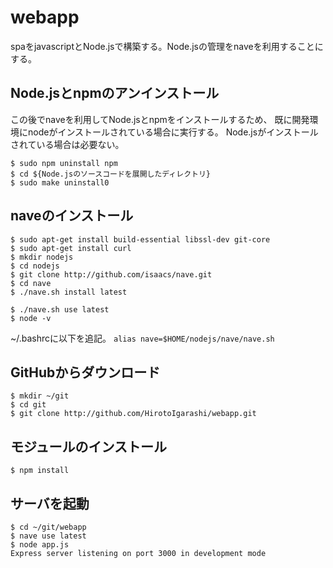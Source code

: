 # webapp
spaをjavascriptとNode.jsで構築する。Node.jsの管理をnaveを利用することにする。

## Node.jsとnpmのアンインストール
この後でnaveを利用してNode.jsとnpmをインストールするため、
既に開発環境にnodeがインストールされている場合に実行する。
Node.jsがインストールされている場合は必要ない。

```
$ sudo npm uninstall npm
$ cd ${Node.jsのソースコードを展開したディレクトリ}
$ sudo make uninstall0
```

## naveのインストール
```
$ sudo apt-get install build-essential libssl-dev git-core
$ sudo apt-get install curl
$ mkdir nodejs
$ cd nodejs
$ git clone http://github.com/isaacs/nave.git
$ cd nave
$ ./nave.sh install latest
```

```
$ ./nave.sh use latest
$ node -v
```

~/.bashrcに以下を追記。
``
alias nave=$HOME/nodejs/nave/nave.sh
``
## GitHubからダウンロード
```
$ mkdir ~/git
$ cd git
$ git clone http://github.com/HirotoIgarashi/webapp.git
```

## モジュールのインストール
``
$ npm install
``

## サーバを起動
```
$ cd ~/git/webapp
$ nave use latest
$ node app.js
Express server listening on port 3000 in development mode
```
